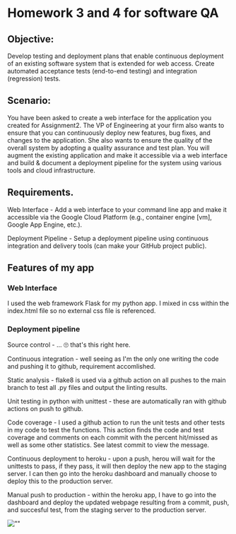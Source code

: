 # Homework 3 and 4 for software QA

## Objective:
Develop testing and deployment plans that enable continuous deployment of an existing
software system that is extended for web access. Create automated acceptance tests (end-to-end
testing) and integration (regression) tests.

## Scenario:
You have been asked to create a web interface for the application you created for Assignment2. The VP of Engineering at your firm also wants to ensure that you can continuously deploy
new features, bug fixes, and changes to the application. She also wants to ensure the quality of
the overall system by adopting a quality assurance and test plan.
You will augment the existing application and make it accessible via a web interface and build
& document a deployment pipeline for the system using various tools and cloud infrastructure.

## Requirements.
Web Interface - Add a web interface to your command line app and make it accessible via the
Google Cloud Platform (e.g., container engine [vm], Google App Engine, etc.).

Deployment Pipeline - Setup a deployment pipeline using continuous integration and delivery
tools (can make your GitHub project public).

## Features of my app

### Web Interface

I used the web framework Flask for my python app. I mixed in css within the index.html file so no external css file is referenced.

### Deployment pipeline

Source control - ... 🙄 that's this right here.

Continuous integration - well seeing as I'm the only one writing the code and pushing it to github, requirement accomlished.

Static analysis - flake8 is used via a github action on all pushes to the main branch to test all .py files and output the linting results.

Unit testing in python with unittest - these are automatically ran with github actions on push to github.

Code coverage - I used a github action to run the unit tests and other tests in my code to test the functions. This action finds the code and test coverage and comments on each commit with the percent hit/missed as well as some other statistics. See latest commit to view the message.

Continuous deployment to heroku - upon a push, herou will wait for the unittests to pass, if they pass, it will then deploy the new app to the staging server. I can then go into the heroku dashboard and manually choose to deploy this to the production server.

Manual push to production - within the heroku app, I have to go into the dashboard and deploy the updated webpage resulting from a commit, push, and succesful test, from the staging server to the production server.

![""](https://cdn.discordapp.com/attachments/809989018582253568/832122310676578324/unknown.png)
